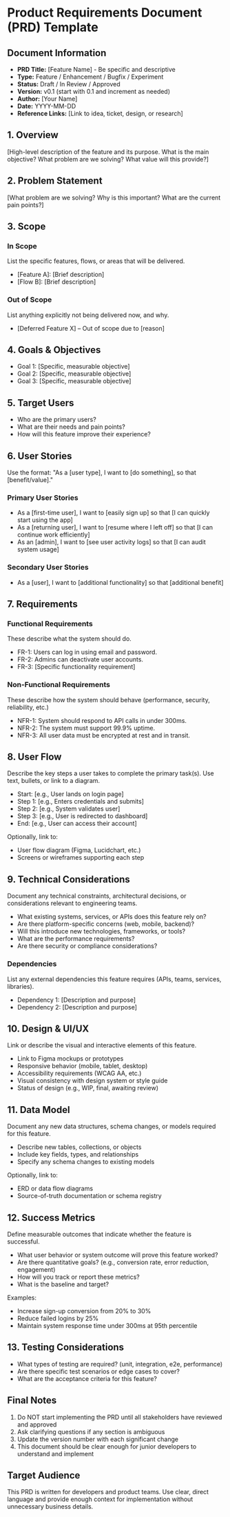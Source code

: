 # Product Requirements Document (PRD) Template

## Document Information
- **PRD Title:** [Feature Name] - Be specific and descriptive
- **Type:** Feature / Enhancement / Bugfix / Experiment
- **Status:** Draft / In Review / Approved
- **Version:** v0.1 (start with 0.1 and increment as needed)
- **Author:** [Your Name]
- **Date:** YYYY-MM-DD
- **Reference Links:** [Link to idea, ticket, design, or research]

## 1. Overview
[High-level description of the feature and its purpose. What is the main objective? What problem are we solving? What value will this provide?]

## 2. Problem Statement
[What problem are we solving? Why is this important? What are the current pain points?]

## 3. Scope
### In Scope
List the specific features, flows, or areas that will be delivered.

- [Feature A]: [Brief description]
- [Flow B]: [Brief description]

### Out of Scope
List anything explicitly not being delivered now, and why.

- [Deferred Feature X] – Out of scope due to [reason]

## 4. Goals & Objectives
- Goal 1: [Specific, measurable objective]
- Goal 2: [Specific, measurable objective]
- Goal 3: [Specific, measurable objective]

## 5. Target Users
- Who are the primary users?
- What are their needs and pain points?
- How will this feature improve their experience?

## 6. User Stories
Use the format: "As a [user type], I want to [do something], so that [benefit/value]."

### Primary User Stories
- As a [first-time user], I want to [easily sign up] so that [I can quickly start using the app]
- As a [returning user], I want to [resume where I left off] so that [I can continue work efficiently]
- As an [admin], I want to [see user activity logs] so that [I can audit system usage]

### Secondary User Stories
- As a [user], I want to [additional functionality] so that [additional benefit]

## 7. Requirements

### Functional Requirements
These describe what the system should do.

- FR-1: Users can log in using email and password.
- FR-2: Admins can deactivate user accounts.
- FR-3: [Specific functionality requirement]

### Non-Functional Requirements
These describe how the system should behave (performance, security, reliability, etc.)

- NFR-1: System should respond to API calls in under 300ms.
- NFR-2: The system must support 99.9% uptime.
- NFR-3: All user data must be encrypted at rest and in transit.

## 8. User Flow
Describe the key steps a user takes to complete the primary task(s). Use text, bullets, or link to a diagram.

- Start: [e.g., User lands on login page]
- Step 1: [e.g., Enters credentials and submits]
- Step 2: [e.g., System validates user]
- Step 3: [e.g., User is redirected to dashboard]
- End: [e.g., User can access their account]

Optionally, link to:
- User flow diagram (Figma, Lucidchart, etc.)
- Screens or wireframes supporting each step

## 9. Technical Considerations
Document any technical constraints, architectural decisions, or considerations relevant to engineering teams.

- What existing systems, services, or APIs does this feature rely on?
- Are there platform-specific concerns (web, mobile, backend)?
- Will this introduce new technologies, frameworks, or tools?
- What are the performance requirements?
- Are there security or compliance considerations?

### Dependencies
List any external dependencies this feature requires (APIs, teams, services, libraries).

- Dependency 1: [Description and purpose]
- Dependency 2: [Description and purpose]

## 10. Design & UI/UX
Link or describe the visual and interactive elements of this feature.

- Link to Figma mockups or prototypes
- Responsive behavior (mobile, tablet, desktop)
- Accessibility requirements (WCAG AA, etc.)
- Visual consistency with design system or style guide
- Status of design (e.g., WIP, final, awaiting review)

## 11. Data Model
Document any new data structures, schema changes, or models required for this feature.

- Describe new tables, collections, or objects
- Include key fields, types, and relationships
- Specify any schema changes to existing models

Optionally, link to:
- ERD or data flow diagrams
- Source-of-truth documentation or schema registry

## 12. Success Metrics
Define measurable outcomes that indicate whether the feature is successful.

- What user behavior or system outcome will prove this feature worked?
- Are there quantitative goals? (e.g., conversion rate, error reduction, engagement)
- How will you track or report these metrics?
- What is the baseline and target?

Examples:
- Increase sign-up conversion from 20% to 30%
- Reduce failed logins by 25%
- Maintain system response time under 300ms at 95th percentile

## 13. Testing Considerations
- What types of testing are required? (unit, integration, e2e, performance)
- Are there specific test scenarios or edge cases to cover?
- What are the acceptance criteria for this feature?

## Final Notes

1. Do NOT start implementing the PRD until all stakeholders have reviewed and approved
2. Ask clarifying questions if any section is ambiguous
3. Update the version number with each significant change
4. This document should be clear enough for junior developers to understand and implement

## Target Audience
This PRD is written for developers and product teams. Use clear, direct language and provide enough context for implementation without unnecessary business details.